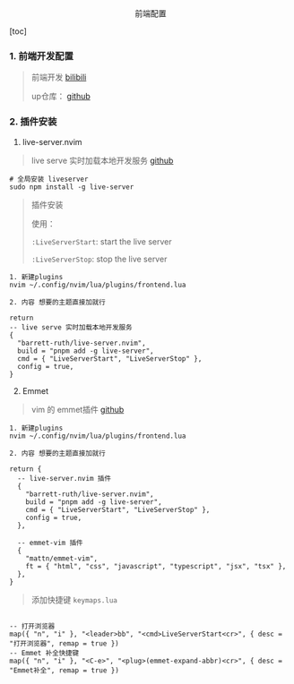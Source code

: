 <center>前端配置</center>









[toc]







### 1. 前端开发配置

> 前端开发 [bilibili](https://www.bilibili.com/video/BV1S6421Z7S6/?spm_id_from=333.337.search-card.all.click&vd_source=86b829d6caeffc65037786a84ec2cb17)
>
> up仓库： [github](https://github.com/chaozwn/astronvim_with_coc_or_mason.git)







### 2. 插件安装

1. live-server.nvim

> live serve 实时加载本地开发服务 [github](https://github.com/barrett-ruth/live-server.nvim?)

```shell
# 全局安装 liveserver
sudo npm install -g live-server
```

> 插件安装
>
> 使用：
>
> `:LiveServerStart`: start the live server
>
> `:LiveServerStop`: stop the live server

```shell
1. 新建plugins
nvim ~/.config/nvim/lua/plugins/frontend.lua

2. 内容 想要的主题直接加就行

return
-- live serve 实时加载本地开发服务
{
  "barrett-ruth/live-server.nvim",
  build = "pnpm add -g live-server",
  cmd = { "LiveServerStart", "LiveServerStop" },
  config = true,
}

```



2. Emmet

> vim 的 emmet插件 [github](https://github.com/mattn/emmet-vim)

```shell
1. 新建plugins
nvim ~/.config/nvim/lua/plugins/frontend.lua

2. 内容 想要的主题直接加就行

return {
  -- live-server.nvim 插件
  {
    "barrett-ruth/live-server.nvim",
    build = "pnpm add -g live-server",
    cmd = { "LiveServerStart", "LiveServerStop" },
    config = true,
  },
  
  -- emmet-vim 插件
  {
    "mattn/emmet-vim",
    ft = { "html", "css", "javascript", "typescript", "jsx", "tsx" },
  },
}
```

> 添加快捷键 `keymaps.lua`

```shell

-- 打开浏览器
map({ "n", "i" }, "<leader>bb", "<cmd>LiveServerStart<cr>", { desc = "打开浏览器", remap = true })
-- Emmet 补全快捷键
map({ "n", "i" }, "<C-e>", "<plug>(emmet-expand-abbr)<cr>", { desc = "Emmet补全", remap = true })
```



